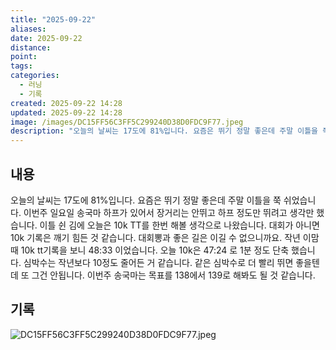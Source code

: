 ```yaml
---
title: "2025-09-22"
aliases:
date: 2025-09-22
distance:
point:
tags:
categories:
  - 러닝
  - 기록
created: 2025-09-22 14:28
updated: 2025-09-22 14:28
image: /images/DC15FF56C3FF5C299240D38D0FDC9F77.jpeg
description: "오늘의 날씨는 17도에 81%입니다. 요즘은 뛰기 정말 좋은데 주말 이틀을 쭉 쉬었습니다. 이번주 일요일 송국마 하프가 있어서 장거리는 안뛰고 하프 정도만 뛰려고 생각만 했습니다. 이틀 쉰 김에 오늘은 10k TT를 한번 해볼 생각으로 나왔습니다. 대회가 아니면 10k 기록은 깨기 힘든"
---
```


## 내용
오늘의 날씨는 17도에 81%입니다. 
요즘은 뛰기 정말 좋은데 주말 이틀을 쭉 쉬었습니다. 이번주 일요일 송국마 하프가 있어서 장거리는 안뛰고 하프 정도만 뛰려고 생각만 했습니다.
이틀 쉰 김에 오늘은 10k TT를 한번 해볼 생각으로 나왔습니다. 대회가 아니면 10k 기록은 깨기 힘든 것 같습니다. 대회뽕과 좋은 길은 이길 수 없으니까요.
작년 이맘 때 10k tt기록을 보니 48:33 이었습니다. 오늘 10k은 47:24 로 1분 정도 단축 했습니다. 심박수는 작년보다 10정도 줄어든 거 같습니다. 같은 심박수로 더 빨리 뛰면 좋을텐데 또 그건 안됩니다.
이번주 송국마는 목표를 138에서 139로 해봐도 될 것 같습니다.

## 기록
![DC15FF56C3FF5C299240D38D0FDC9F77.jpeg](/images/DC15FF56C3FF5C299240D38D0FDC9F77.jpeg)
